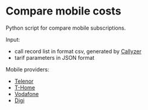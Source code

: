 # Compare mobile costs

Python script for compare mobile subscriptions. 

Input: 
 - call record list in format csv, generated by [Callyzer](https://play.google.com/store/apps/details?id=com.websoptimization.callyzerpro)
 - tarif parameters in JSON format

Mobile providers:
 - [Telenor](https://www.telenor.hu/tarifak)
 - [T-Home](https://www.telekom.hu/webshop/szolgaltatasok/mobil)
 - [Vodafone](https://www.vodafone.hu/mobil-szolgaltatasok)
 - [Digi](https://digi.hu/mobil)
